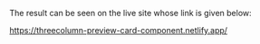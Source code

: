 The result can be seen on the live site whose link is given below:

https://threecolumn-preview-card-component.netlify.app/
